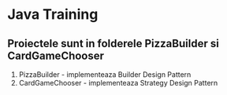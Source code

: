 # Java Training
## Proiectele sunt in folderele PizzaBuilder si CardGameChooser
1. PizzaBuilder - implementeaza Builder Design Pattern
2. CardGameChooser - implementeaza Strategy Design Pattern